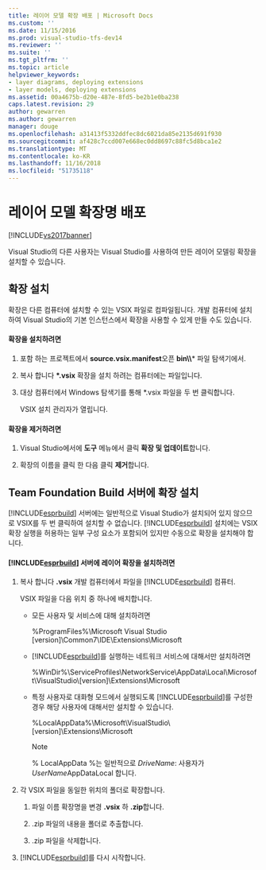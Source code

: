 ```yaml
---
title: 레이어 모델 확장 배포 | Microsoft Docs
ms.custom: ''
ms.date: 11/15/2016
ms.prod: visual-studio-tfs-dev14
ms.reviewer: ''
ms.suite: ''
ms.tgt_pltfrm: ''
ms.topic: article
helpviewer_keywords:
- layer diagrams, deploying extensions
- layer models, deploying extensions
ms.assetid: 00a4675b-d20e-487e-8fd5-be2b1e0ba238
caps.latest.revision: 29
author: gewarren
ms.author: gewarren
manager: douge
ms.openlocfilehash: a31413f5332ddfec8dc6021da85e2135d691f930
ms.sourcegitcommit: af428c7ccd007e668ec0dd8697c88fc5d8bca1e2
ms.translationtype: MT
ms.contentlocale: ko-KR
ms.lasthandoff: 11/16/2018
ms.locfileid: "51735118"
---
```

# <a name="deploy-a-layer-model-extension"></a>레이어 모델 확장명 배포
[!INCLUDE[vs2017banner](../includes/vs2017banner.md)]

Visual Studio의 다른 사용자는 Visual Studio를 사용하여 만든 레이어 모델링 확장을 설치할 수 있습니다.  
  
## <a name="installing-your-extension"></a>확장 설치  
 확장은 다른 컴퓨터에 설치할 수 있는 VSIX 파일로 컴파일됩니다. 개발 컴퓨터에 설치하여 Visual Studio의 기본 인스턴스에서 확장을 사용할 수 있게 만들 수도 있습니다.  
  
#### <a name="to-install-the-extension"></a>확장을 설치하려면  
  
1. 포함 하는 프로젝트에서 **source.vsix.manifest**오픈 **bin\\\\*** 파일 탐색기에서.  
  
2. 복사 합니다  **\*.vsix** 확장을 설치 하려는 컴퓨터에는 파일입니다.  
  
3. 대상 컴퓨터에서 Windows 탐색기를 통해 *.vsix 파일을 두 번 클릭합니다.  
  
    VSIX 설치 관리자가 열립니다.  
  
#### <a name="to-uninstall-the-extension"></a>확장을 제거하려면  
  
1.  Visual Studio에서에 **도구** 메뉴에서 클릭 **확장 및 업데이트**합니다.  
  
2.  확장의 이름을 클릭 한 다음 클릭 **제거**합니다.  
  
## <a name="installing-an-extension-on-a-team-foundation-build-server"></a>Team Foundation Build 서버에 확장 설치  
 [!INCLUDE[esprbuild](../includes/esprbuild-md.md)] 서버에는 일반적으로 Visual Studio가 설치되어 있지 않으므로 VSIX를 두 번 클릭하여 설치할 수 없습니다. [!INCLUDE[esprbuild](../includes/esprbuild-md.md)] 설치에는 VSIX 확장 실행을 허용하는 일부 구성 요소가 포함되어 있지만 수동으로 확장을 설치해야 합니다.  
  
#### <a name="to-install-your-layer-extension-on-a-includeesprbuildincludesesprbuild-mdmd-server"></a>[!INCLUDE[esprbuild](../includes/esprbuild-md.md)] 서버에 레이어 확장을 설치하려면  
  
1.  복사 합니다 **.vsix** 개발 컴퓨터에서 파일을 [!INCLUDE[esprbuild](../includes/esprbuild-md.md)] 컴퓨터.  
  
     VSIX 파일을 다음 위치 중 하나에 배치합니다.  
  
    -   모든 사용자 및 서비스에 대해 설치하려면  
  
         %ProgramFiles%\Microsoft Visual Studio [version]\Common7\IDE\Extensions\Microsoft  
  
    -   [!INCLUDE[esprbuild](../includes/esprbuild-md.md)]를 실행하는 네트워크 서비스에 대해서만 설치하려면  
  
         %WinDir%\ServiceProfiles\NetworkService\AppData\Local\Microsoft\VisualStudio\\[version]\Extensions\Microsoft  
  
    -   특정 사용자로 대화형 모드에서 실행되도록 [!INCLUDE[esprbuild](../includes/esprbuild-md.md)]를 구성한 경우 해당 사용자에 대해서만 설치할 수 있습니다.  
  
         %LocalAppData%\Microsoft\VisualStudio\\[version]\Extensions\Microsoft  
  
        > [!NOTE]
        >  % LocalAppData %는 일반적으로 *DriveName*: 사용자가*UserName*AppDataLocal 합니다.  
  
2.  각 VSIX 파일을 동일한 위치의 폴더로 확장합니다.  
  
    1.  파일 이름 확장명을 변경 **.vsix** 하 **.zip**합니다.  
  
    2.  .zip 파일의 내용을 폴더로 추출합니다.  
  
    3.  .zip 파일을 삭제합니다.  
  
3.  [!INCLUDE[esprbuild](../includes/esprbuild-md.md)]를 다시 시작합니다.



